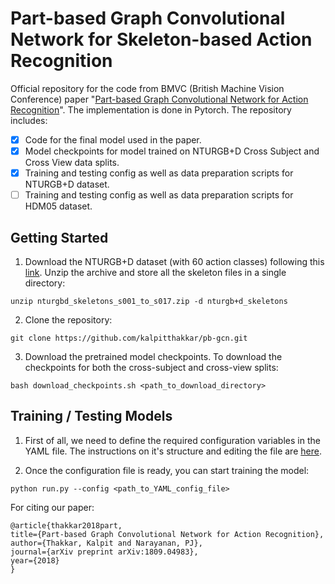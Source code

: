 # Part-based Graph Convolutional Network for Skeleton-based Action Recognition

Official repository for the code from BMVC (British Machine Vision Conference) paper "[Part-based Graph Convolutional Network for Action Recognition](http://bmvc2018.org/contents/papers/1003.pdf)". The implementation is done in Pytorch. The repository includes:

- [x] Code for the final model used in the paper.
- [x] Model checkpoints for model trained on NTURGB+D Cross Subject and Cross View data splits.
- [x] Training and testing config as well as data preparation scripts for NTURGB+D dataset.
- [ ] Training and testing config as well as data preparation scripts for HDM05 dataset.

## Getting Started

1. Download the NTURGB+D dataset (with 60 action classes) following this [link](http://rose1.ntu.edu.sg/datasets/actionrecognition.asp). Unzip the archive and store all the skeleton files in a single directory:

```
unzip nturgbd_skeletons_s001_to_s017.zip -d nturgb+d_skeletons
```

2. Clone the repository:

```
git clone https://github.com/kalpitthakkar/pb-gcn.git
```

3. Download the pretrained model checkpoints. To download the checkpoints for both the cross-subject and cross-view splits:

```
bash download_checkpoints.sh <path_to_download_directory>
```

## Training / Testing Models

1. First of all, we need to define the required configuration variables in the YAML file. The instructions on it's structure and editing the file are [here](https://github.com/kalpitthakkar/pb-gcn/tree/master/config/README.md).

2. Once the configuration file is ready, you can start training the model:

```
python run.py --config <path_to_YAML_config_file>
```

For citing our paper:

```
@article{thakkar2018part,
title={Part-based Graph Convolutional Network for Action Recognition},
author={Thakkar, Kalpit and Narayanan, PJ},
journal={arXiv preprint arXiv:1809.04983},
year={2018}
}
```
